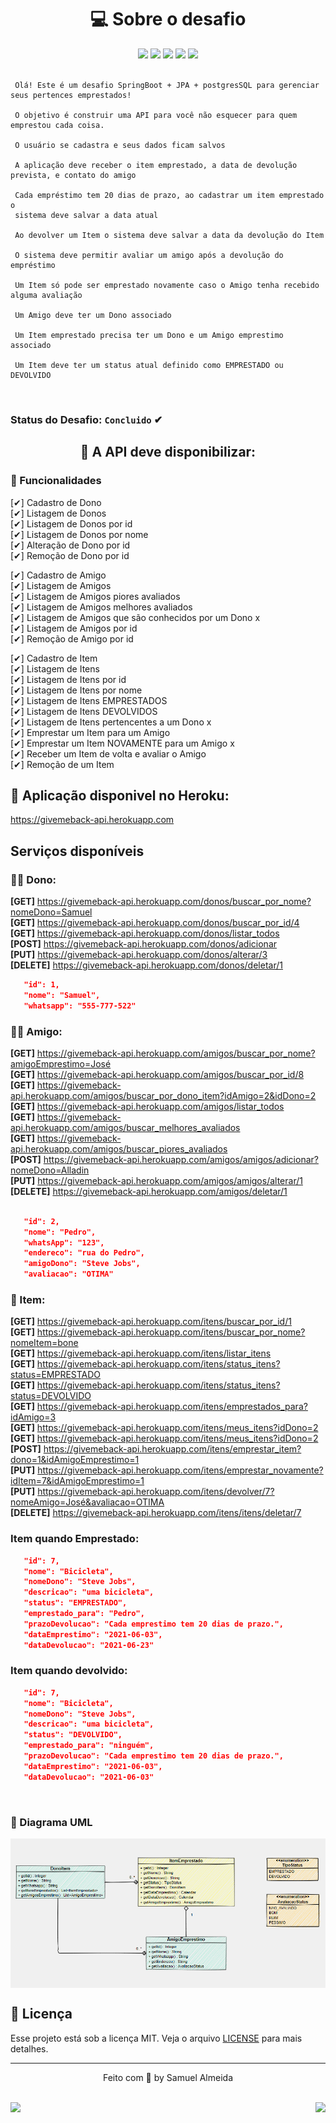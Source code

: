 <h1 align="center"> 💻 Sobre o desafio </h1> 



<div align="center" > 
    <img src="https://img.shields.io/badge/Java-ED8B00?style=for-the-badge&logo=java&logoColor=white"/>
    <img src="https://img.shields.io/badge/Spring-6DB33F?style=for-the-badge&logo=spring&logoColor=white"/>
    <img src="https://img.shields.io/badge/Insomnia-5849be?style=for-the-badge&logo=Insomnia&logoColor=white"/>
    <img src="https://img.shields.io/badge/Heroku-430098?style=for-the-badge&logo=heroku&logoColor=white"/>
    <img src="https://img.shields.io/badge/PostgreSQL-316192?style=for-the-badge&logo=postgresql&logoColor=white"/>
</div>

<br> 


``` 
 Olá! Este é um desafio SpringBoot + JPA + postgresSQL para gerenciar seus pertences emprestados!

 O objetivo é construir uma API para você não esquecer para quem emprestou cada coisa.

 O usuário se cadastra e seus dados ficam salvos

 A aplicação deve receber o item emprestado, a data de devolução prevista, e contato do amigo

 Cada empréstimo tem 20 dias de prazo, ao cadastrar um item emprestado o
 sistema deve salvar a data atual

 Ao devolver um Item o sistema deve salvar a data da devolução do Item 

 O sistema deve permitir avaliar um amigo após a devolução do empréstimo

 Um Item só pode ser emprestado novamente caso o Amigo tenha recebido alguma avaliação

 Um Amigo deve ter um Dono associado

 Um Item emprestado precisa ter um Dono e um Amigo emprestimo associado

 Um Item deve ter um status atual definido como EMPRESTADO ou DEVOLVIDO
 ```
<br> 

 ### Status do Desafio: **`Concluido`** ✔

 <h2 align="center">🏁 A API deve disponibilizar: </h2>
  
 ### 🚀 Funcionalidades 
 
 [✔] Cadastro de Dono
 <br> 
 [✔] Listagem de Donos
 <br> 
 [✔] Listagem de Donos por id
 <br> 
 [✔] Listagem de Donos por nome
 <br> 
 [✔] Alteração de Dono por id
 <br> 
 [✔] Remoção de Dono por id

 [✔] Cadastro de Amigo
 <br> 
 [✔] Listagem de Amigos
 <br> 
 [✔] Listagem de Amigos piores avaliados
 <br> 
 [✔] Listagem de Amigos melhores avaliados
 <br> 
 [✔] Listagem de Amigos que são conhecidos por um Dono x
 <br> 
 [✔] Listagem de Amigos por id
 <br> 
 [✔] Remoção de Amigo por id
 
 [✔] Cadastro de Item
 <br> 
 [✔] Listagem de Itens 
 <br> 
 [✔] Listagem de Itens por id
 <br> 
 [✔] Listagem de Itens por nome
 <br> 
 [✔] Listagem de Itens EMPRESTADOS
 <br> 
 [✔] Listagem de Itens DEVOLVIDOS
 <br> 
 [✔] Listagem de Itens pertencentes a um Dono x
 <br> 
 [✔] Emprestar um Item para um Amigo
 <br> 
 [✔] Emprestar um Item NOVAMENTE para um Amigo x
 <br> 
 [✔] Receber um Item de volta e avaliar o Amigo
 <br> 
 [✔] Remoção de um Item

## 🥇 Aplicação disponivel no Heroku:

https://givemeback-api.herokuapp.com

## Serviços disponíveis 

### 👨‍💻 Dono:

**[GET]** https://givemeback-api.herokuapp.com/donos/buscar_por_nome?nomeDono=Samuel 
<br>
**[GET]** https://givemeback-api.herokuapp.com/donos/buscar_por_id/4
<br>
**[GET]** https://givemeback-api.herokuapp.com/donos/listar_todos
<br>
**[POST]** https://givemeback-api.herokuapp.com/donos/adicionar
<br>
**[PUT]** https://givemeback-api.herokuapp.com/donos/alterar/3
<br>
**[DELETE]** https://givemeback-api.herokuapp.com/donos/deletar/1

```json
   "id": 1,
   "nome": "Samuel",
   "whatsapp": "555-777-522"
``` 

### 🙅‍♂️ Amigo:

**[GET]** https://givemeback-api.herokuapp.com/amigos/buscar_por_nome?amigoEmprestimo=José
<br>
**[GET]** https://givemeback-api.herokuapp.com/amigos/buscar_por_id/8
<br>
**[GET]** https://givemeback-api.herokuapp.com/amigos/buscar_por_dono_item?idAmigo=2&idDono=2
<br>
**[GET]** https://givemeback-api.herokuapp.com/amigos/listar_todos
<br>
**[GET]** https://givemeback-api.herokuapp.com/amigos/buscar_melhores_avaliados
<br>
**[GET]** https://givemeback-api.herokuapp.com/amigos/buscar_piores_avaliados
<br>
**[POST]** https://givemeback-api.herokuapp.com/amigos/amigos/adicionar?nomeDono=Alladin
<br>
**[PUT]** https://givemeback-api.herokuapp.com/amigos/amigos/alterar/1
<br>
**[DELETE]** https://givemeback-api.herokuapp.com/amigos/deletar/1

```json

   "id": 2,
   "nome": "Pedro",
   "whatsApp": "123",
   "endereco": "rua do Pedro",
   "amigoDono": "Steve Jobs",
   "avaliacao": "OTIMA"
``` 

### 🎁 Item:

**[GET]** https://givemeback-api.herokuapp.com/itens/buscar_por_id/1
<br>
**[GET]** https://givemeback-api.herokuapp.com/itens/buscar_por_nome?nomeItem=bone
<br>
**[GET]** https://givemeback-api.herokuapp.com/itens/listar_itens
<br>
**[GET]** https://givemeback-api.herokuapp.com/itens/status_itens?status=EMPRESTADO
<br>
**[GET]** https://givemeback-api.herokuapp.com/itens/status_itens?status=DEVOLVIDO
<br>
**[GET]** https://givemeback-api.herokuapp.com/itens/emprestados_para?idAmigo=3
<br>
**[GET]** https://givemeback-api.herokuapp.com/itens/meus_itens?idDono=2
<br>
**[GET]** https://givemeback-api.herokuapp.com/itens/meus_itens?idDono=2
<br>
**[POST]** https://givemeback-api.herokuapp.com/itens/emprestar_item?dono=1&idAmigoEmprestimo=1
<br>
**[PUT]** https://givemeback-api.herokuapp.com/itens/emprestar_novamente?idItem=7&idAmigoEmprestimo=1
<br>
**[PUT]** https://givemeback-api.herokuapp.com/itens/devolver/7?nomeAmigo=José&avaliacao=OTIMA
<br>
**[DELETE]** https://givemeback-api.herokuapp.com/itens/itens/deletar/7


### Item quando Emprestado:

```json
   "id": 7,
   "nome": "Bicicleta",
   "nomeDono": "Steve Jobs",
   "descricao": "uma bicicleta",
   "status": "EMPRESTADO",
   "emprestado_para": "Pedro",
   "prazoDevolucao": "Cada emprestimo tem 20 dias de prazo.",
   "dataEmprestimo": "2021-06-03",
   "dataDevolucao": "2021-06-23"
```

### Item quando devolvido:

```json
   "id": 7,
   "nome": "Bicicleta",
   "nomeDono": "Steve Jobs",
   "descricao": "uma bicicleta",
   "status": "DEVOLVIDO",
   "emprestado_para": "ninguém",
   "prazoDevolucao": "Cada emprestimo tem 20 dias de prazo.",
   "dataEmprestimo": "2021-06-03",
   "dataDevolucao": "2021-06-03"
```
<br>

### 🎯 Diagrama UML
<img align="center" src="https://github.com/samuelalmeida95/giveMeBack-api/blob/main/diagramaUML.png"></img>

## 📝 Licença  

Esse projeto está sob a licença MIT.  Veja o arquivo <a href="https://github.com/samuelalmeida95/giveMeBack-api/blob/main/LICENSE">LICENSE</a> para mais detalhes.

<hr>
<p align="center">Feito com 💚 by Samuel Almeida</p>

<br>
<div align="right">
    <img src="https://img.shields.io/badge/License-MIT-blue.svg"/>
    <img src="https://img.shields.io/badge/STATUS-CONCLUIDO-<#12EAEA>.svg" align="left"/>
</div>
    
